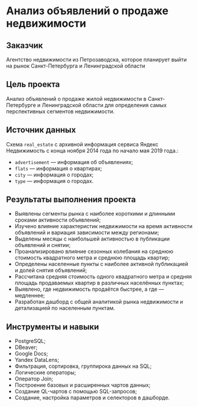# Анализ объявлений о продаже недвижимости

## Заказчик 
Агентство недвижимости из Петрозаводска, которое планирует выйти на рынок Санкт-Петербурга и Ленинградской области

## Цель проекта
Анализ объявлений о продаже жилой недвижимости в Санкт-Петербурге и Ленинградской области для определения самых перспективных сегментов недвижимости.

## Источник данных
Схема `real_estate` c архивной информация сервиса Яндекс Недвижимость с конца ноября 2014 года по начало мая 2019 года.:
- `advertisement` — информация об объявлениях;
- `flats` — информация о квартирах;
- `city` — информация о городах;
- `type` — информация о городах.
  
## Результаты выполнения проекта
- Выявлены сегменты рынка с наиболее короткими и длинными сроками активности объявлений;
- Изучено влияние характеристик недвижимости на время активности объявлений и вариация зависимости между регионами;
- Выделены месяцы с наибольшей активностью в публикации объявлений и снятии; 
- Проанализировано влияние сезонных колебания на среднюю стоимость квадратного метра и среднюю площадь квартир;
- Определены населенные пункты с наиболее активной публикацией и долей снятия объявлений;
- Рассчитана средняя стоимость одного квадратного метра и средняя площадь продаваемых квартир в различных населённых пунктах;
- Выявлено, где недвижимость продаётся быстрее, а где — медленнее;
- Разработан дашборд с общей аналитикой рынка недвижимости и детализацией по населенным пунктам.

## Инструменты и навыки
- PostgreSQL;
- DBeaver;
- Google Docs;
- Yandex DataLens;
- Фильтрация, сортировка, группирока данных на SQL;
- Логические операторы;
- Оператор Join;
- Построение базовых и расширенных чартов данных;
- Создание QL-чартов с помощью SQL-запросов;
- Создание, настройка параметров и селекторов в дашборде.
